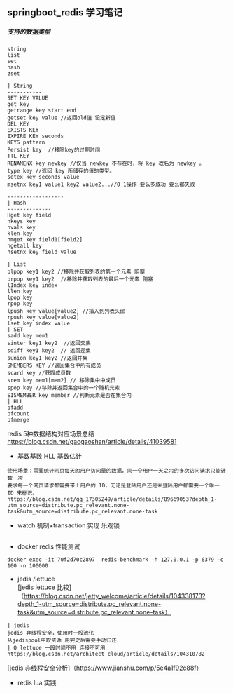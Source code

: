 ## springboot_redis 学习笔记
##### 支持的数据类型
```$xslt
string
list
set
hash
zset
```
```
| String
-----------
SET KEY VALUE
get key 
getrange key start end
getset key value //返回old值 设定新值
DEL KEY
EXISTS KEY
EXPIRE KEY seconds
KEYS pattern
Persist key  //移除key的过期时间
TTL KEY 
RENAMENX key newkey //仅当 newkey 不存在时，将 key 改名为 newkey 。
type key //返回 key 所储存的值的类型。
setex key seconds value
msetnx key1 value1 key2 value2...//0 1操作 要么多成功 要么都失败

------------------
| Hash
--------------
Hget key field
hkeys key
hvals key
klen key
hmget key field1[field2]
hgetall key
hsetnx key field value

| List
blpop key1 key2 //移除并获取列表的第一个元素 阻塞
brpop key1 key2  //移除并获取列表的最后一个元素 阻塞
lIndex key index 
llen key
lpop key
rpop key
lpush key value[value2] //插入到列表头部
rpush key value[value2] 
lset key index value
| SET
sadd key mem1
sinter key1 key2  //返回交集
sdiff key1 key2  // 返回差集
sunion key1 key2 //返回并集
SMEMBERS KEY //返回集合中所有成员
scard key //获取成员数
srem key mem1[mem2] // 移除集中中成员
spop key //移除并返回集合中的一个随机元素
SISMEMBER key member //判断元素是否在集合内
| HLL
pfadd
pfcount
pfmerge

```

redis 5种数据结构对应场景总结
https://blog.csdn.net/gaogaoshan/article/details/41039581

- 基数基数 HLL   基数估计
```
使用场景：需要统计网页每天的用户访问量的数据，同一个用户一天之内的多次访问请求只能计数一次
要求每一个网页请求都需要带上用户的 ID，无论是登陆用户还是未登陆用户都需要一个唯一 ID 来标识。
https://blog.csdn.net/qq_17305249/article/details/89669053?depth_1-utm_source=distribute.pc_relevant.none-task&utm_source=distribute.pc_relevant.none-task
```
- watch 机制+transaction 实现 乐观锁
```aidl

```
- docker redis 性能测试
```
docker exec -it 70f2d70c2897  redis-benchmark -h 127.0.0.1 -p 6379 -c 100 -n 100000
```

- jedis /lettuce  
[jedis lettuce 比较]（https://blog.csdn.net/jetty_welcome/article/details/104338173?depth_1-utm_source=distribute.pc_relevant.none-task&utm_source=distribute.pc_relevant.none-task）
```
| jedis
jedis 非线程安全，使用时一般池化
从jedispool中取资源 用完之后需要手动归还
| Q lettuce 一段时间不用 连接不可用 
https://blog.csdn.net/architect_cloud/article/details/104310782
```
[jedis 非线程安全分析]（https://www.jianshu.com/p/5e4a1f92c88f）
- redis lua 实践

